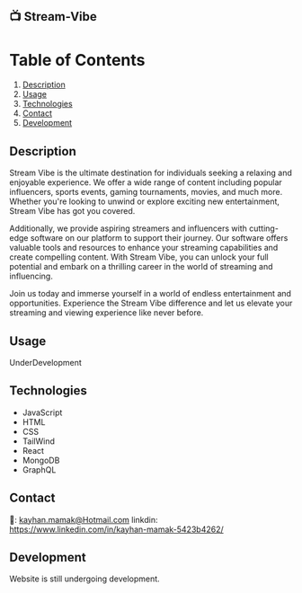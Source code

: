 ## 📺 Stream-Vibe

# Table of Contents

1. [Description](#description)
2. [Usage](#usage)
3. [Technologies](#technologies)
4. [Contact](#contact)
5. [Development](#Development)

## Description

Stream Vibe is the ultimate destination for individuals seeking a relaxing and enjoyable experience. We offer a wide range of content including popular influencers, sports events, gaming tournaments, movies, and much more. Whether you're looking to unwind or explore exciting new entertainment, Stream Vibe has got you covered.

Additionally, we provide aspiring streamers and influencers with cutting-edge software on our platform to support their journey. Our software offers valuable tools and resources to enhance your streaming capabilities and create compelling content. With Stream Vibe, you can unlock your full potential and embark on a thrilling career in the world of streaming and influencing.

Join us today and immerse yourself in a world of endless entertainment and opportunities. Experience the Stream Vibe difference and let us elevate your streaming and viewing experience like never before.

## Usage

UnderDevelopment

## Technologies

- JavaScript
- HTML
- CSS
- TailWind
- React
- MongoDB
- GraphQL

## Contact

📧: kayhan.mamak@Hotmail.com
linkdin: https://www.linkedin.com/in/kayhan-mamak-5423b4262/

## Development

Website is still undergoing development.
